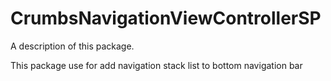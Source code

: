# CrumbsNavigationViewControllerSP

A description of this package.

This package use for add navigation stack list to bottom navigation bar
